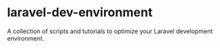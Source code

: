 # laravel-dev-environment
A collection of scripts and tutorials to optimize your Laravel development environment.
